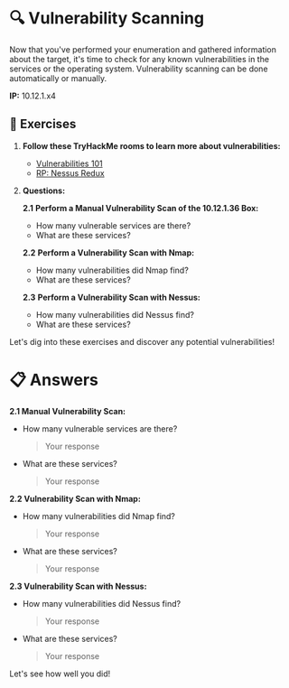# 🔍 Vulnerability Scanning

Now that you've performed your enumeration and gathered information about the target, it's time to check for any known vulnerabilities in the services or the operating system. Vulnerability scanning can be done automatically or manually.


**IP:** 10.12.1.x4

## 🚀 Exercises

1. **Follow these TryHackMe rooms to learn more about vulnerabilities:**
   - [Vulnerabilities 101](https://tryhackme.com/room/vulnerabilities101)
   - [RP: Nessus Redux](https://tryhackme.com/room/rpnessusredux)

2. **Questions:**

    **2.1** **Perform a Manual Vulnerability Scan of the 10.12.1.36 Box:**
    - How many vulnerable services are there?
    - What are these services?

    **2.2** **Perform a Vulnerability Scan with Nmap:**
    - How many vulnerabilities did Nmap find?
    - What are these services?

    **2.3** **Perform a Vulnerability Scan with Nessus:**
    - How many vulnerabilities did Nessus find?
    - What are these services?

Let's dig into these exercises and discover any potential vulnerabilities!

# 📋 Answers

**2.1 Manual Vulnerability Scan:**
- How many vulnerable services are there?
    > Your response 
- What are these services?
    > Your response 

**2.2 Vulnerability Scan with Nmap:**
- How many vulnerabilities did Nmap find?
    > Your response 
- What are these services?
    > Your response 

**2.3 Vulnerability Scan with Nessus:**
- How many vulnerabilities did Nessus find?
    > Your response 
- What are these services?
    > Your response 

Let's see how well you did!